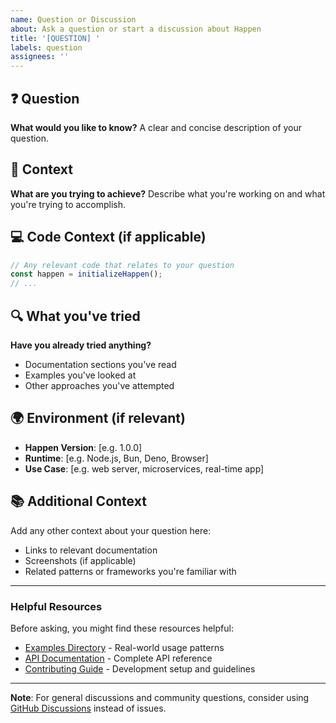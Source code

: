 ```yaml
---
name: Question or Discussion
about: Ask a question or start a discussion about Happen
title: '[QUESTION] '
labels: question
assignees: ''
---
```


## ❓ Question

**What would you like to know?**
A clear and concise description of your question.

## 🎯 Context

**What are you trying to achieve?**
Describe what you're working on and what you're trying to accomplish.

## 💻 Code Context (if applicable)

```typescript
// Any relevant code that relates to your question
const happen = initializeHappen();
// ...
```

## 🔍 What you've tried

**Have you already tried anything?**
- Documentation sections you've read
- Examples you've looked at
- Other approaches you've attempted

## 🌍 Environment (if relevant)

- **Happen Version**: [e.g. 1.0.0]
- **Runtime**: [e.g. Node.js, Bun, Deno, Browser]
- **Use Case**: [e.g. web server, microservices, real-time app]

## 📚 Additional Context

Add any other context about your question here:
- Links to relevant documentation
- Screenshots (if applicable)
- Related patterns or frameworks you're familiar with

---

### Helpful Resources

Before asking, you might find these resources helpful:
- [Examples Directory](../../examples/) - Real-world usage patterns
- [API Documentation](../../API.md) - Complete API reference
- [Contributing Guide](../../CONTRIBUTING.md) - Development setup and guidelines

---

**Note**: For general discussions and community questions, consider using [GitHub Discussions](../../discussions) instead of issues.